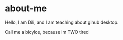 # about-me

Hello, I am Dili, and I am teaching about gihub desktop.

Call me a bicylce, because im TWO tired

